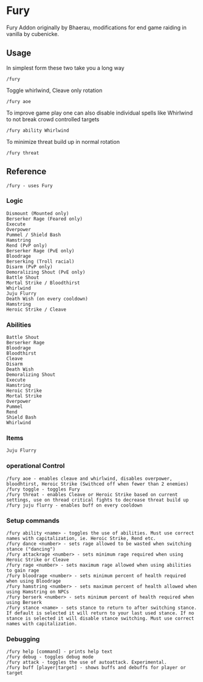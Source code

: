 # Fury
Fury Addon originally by Bhaerau, modifications for end game raiding in vanilla by cubenicke.

## Usage

In simplest form these two take you a long way
```
/fury
```
Toggle whirlwind, Cleave only rotation
```
/fury aoe
```

To improve game play one can also disable individual spells like Whirlwind to not break crowd controlled targets
```
/fury ability Whirlwind
```
To minimize threat build up in normal rotation
```
/fury threat
```

## Reference
```
/fury - uses Fury
```
### Logic
    Dismount (Mounted only)
    Berserker Rage (Feared only)
    Execute
    Overpower
    Pummel / Shield Bash
    Hamstring
    Rend (PvP only)
    Berserker Rage (PvE only)
    Bloodrage
    Berserking (Troll racial)
    Disarm (PvP only)
    Demoralizing Shout (PvE only)
    Battle Shout
    Mortal Strike / Bloodthirst
    Whirlwind
    Juju Flurry
    Death Wish (on every cooldown)
    Hamstring
    Heroic Strike / Cleave

### Abilities
    Battle Shout
    Berserker Rage
    Bloodrage
    Bloodthirst
    Cleave
    Disarm
    Death Wish
    Demoralizing Shout
    Execute
    Hamstring
    Heroic Strike
    Mortal Strike
    Overpower
    Pummel
    Rend
    Shield Bash
    Whirlwind
### Items
    Juju Flurry
### operational Control
```
/fury aoe - enables cleave and whirlwind, disables overpower, bloodhtirst, Heroic Strike (Swithced off when fewer than 2 enemies)
/fury toggle - toggles Fury
/fury threat - enables Cleave or Heroic Strike based on current settings, use on thread critical fights to decrease threat build up
/fury juju flurry - enables buff on every cooldown
```
### Setup commands
```
/fury ability <name> - toggles the use of abilities. Must use correct names with capitalization, ie. Heroic Strike, Rend etc.
/fury dance <number> - sets rage allowed to be wasted when switching stance ("dancing")
/fury attackrage <number> - sets minimum rage required when using Heroic Strike or Cleave
/fury rage <number> - sets maximum rage allowed when using abilities to gain rage
/fury bloodrage <number> - sets minimum percent of health required when using Bloodrage
/fury hamstring <number> - sets maximum percent of health allowed when using Hamstring on NPCs
/fury berserk <number> - sets minimum percent of health required when using Berserk
/fury stance <name> - sets stance to return to after switching stance. If default is selected it will return to your last used stance. If no stance is selected it will disable stance switching. Must use correct names with capitalization.
```
### Debugging
```
/fury help [command] - prints help text
/fury debug - toggles debug mode
/fury attack - toggles the use of autoattack. Experimental.
/fury buff [player|target] - shows buffs and debuffs for player or target
```